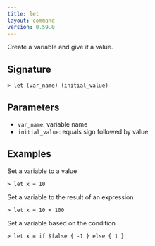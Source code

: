 ```yaml
---
title: let
layout: command
version: 0.59.0
---
```


Create a variable and give it a value.

## Signature

```> let (var_name) (initial_value)```

## Parameters

 -  `var_name`: variable name
 -  `initial_value`: equals sign followed by value

## Examples

Set a variable to a value
```shell
> let x = 10
```

Set a variable to the result of an expression
```shell
> let x = 10 + 100
```

Set a variable based on the condition
```shell
> let x = if $false { -1 } else { 1 }
```
